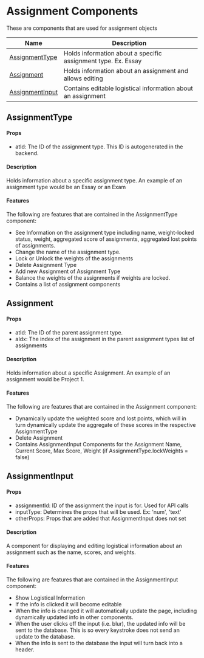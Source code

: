 # Assignment Components

These are components that are used for assignment objects

| Name                                | Description                                                   |
| ----------------------------------- | ------------------------------------------------------------- |
| [AssignmentType](#AssignmentType)   | Holds information about a specific assignment type. Ex. Essay |
| [Assignment](#Assignment)           | Holds information about an assignment and allows editing      |
| [AssignmentInput](#AssignmentInput) | Contains editable logistical information about an assignment  |

## AssignmentType

#### Props

- atId: The ID of the assignment type. This ID is autogenerated in the backend.

#### Description

Holds information about a specific assignment type. An example of an assignment type would be an Essay or an Exam

#### Features

The following are features that are contained in the AssignmentType component:

- See Information on the assignment type including name, weight-locked status, weight, aggregated score of assignments, aggregated lost points of assignments.
- Change the name of the assignment type.
- Lock or Unlock the weights of the assignments
- Delete Assignment Type
- Add new Assignment of Assignment Type
- Balance the weights of the assignments if weights are locked.
- Contains a list of assignment components

## Assignment

#### Props

- atId: The ID of the parent assignment type.
- aIdx: The index of the assignment in the parent assignment types list of assignments

#### Description

Holds information about a specific Assignment. An example of an assignment would be Project 1.

#### Features

The following are features that are contained in the Assignment component:

- Dynamically update the weighted score and lost points, which will in turn dynamically update the aggregate of these scores in the respective AssignmentType
- Delete Assignment
- Contains AssignmentInput Components for the Assignment Name, Current Score, Max Score, Weight (if AssignmentType.lockWeights = false)

## AssignmentInput

#### Props

- assignmentId: ID of the assignment the input is for. Used for API calls
- inputType: Determines the props that will be used. Ex: 'num', 'text'
- otherProps: Props that are added that AssignmentInput does not set

#### Description

A component for displaying and editing logistical information about an assignment such as the name, scores, and weights.

#### Features

The following are features that are contained in the AssignmentInput component:

- Show Logistical Information
- If the info is clicked it will become editable
- When the info is changed it will automatically update the page, including dynamically updated info in other components.
- When the user clicks off the input (i.e. blur), the updated info will be sent to the database. This is so every keystroke does not send an update to the database.
- When the info is sent to the database the input will turn back into a header.
